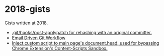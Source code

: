 # 2018-gists
Gists written at 2018.

- [.git/hooks/post-applypatch for rehashing with an original committer.](https://gist.github.com/minhoryang/2342c29f09fb9ef8763bb64be5d029a1)
- [Email Driven Git Workflow](https://gist.github.com/minhoryang/b7ab8a89be7863c2c32a51cbea34daa8)
- [Inject custom script to main page's document.head, used for bypassing Chrome Extension's Content-Scripts Sandbox.](https://gist.github.com/minhoryang/f67551c854b313d3664cf35422aa3eba)
